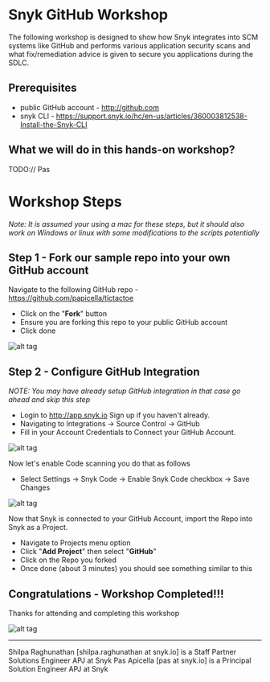 # Snyk GitHub Workshop

The following workshop is designed to show how Snyk integrates into SCM systems like GitHub and performs various application security scans and what fix/remediation advice is given to secure you applications during the SDLC.

## Prerequisites

* public GitHub account - http://github.com
* snyk CLI - https://support.snyk.io/hc/en-us/articles/360003812538-Install-the-Snyk-CLI

## What we will do in this hands-on workshop?

TODO:// Pas

# Workshop Steps

_Note: It is assumed your using a mac for these steps, but it should also work on Windows or linux with some modifications to the scripts potentially_

## Step 1 - Fork our sample repo into your own GitHub account

Navigate to the following GitHub repo - https://github.com/papicella/tictactoe

* Click on the "**Fork**" button
* Ensure you are forking this repo to your public GitHub account
* Click done

![alt tag](https://i.ibb.co/Wpgv6kn/GH-workshop-1.png)

## Step 2 - Configure GitHub Integration

_NOTE: You may have already setup GitHub integration in that case go ahead and skip this step_

* Login to http://app.snyk.io Sign up if you haven't already.
* Navigating to Integrations -> Source Control -> GitHub
* Fill in your Account Credentials to Connect your GitHub Account.

![alt tag](https://i.ibb.co/0qmpjYT/platform-workshop-2.png)

Now let's enable Code scanning you do that as follows

* Select Settings -> Snyk Code -> Enable Snyk Code checkbox -> Save Changes

![alt tag](https://i.ibb.co/4gHzt3d/GH-workshop-3.png)

Now that Snyk is connected to your GitHub Account, import the Repo into Snyk as a Project.

* Navigate to Projects menu option
* Click "**Add Project**" then select "**GitHub**"
* Click on the Repo you forked
* Once done (about 3 minutes) you should see something similar to this


## Congratulations - Workshop Completed!!!

Thanks for attending and completing this workshop

![alt tag](https://i.ibb.co/qJFDfWP/snyk-thumb.jpg)

<hr />
Shilpa Raghunathan [shilpa.raghunathan at snyk.io] is a Staff Partner Solutions Engineer APJ at Snyk
Pas Apicella [pas at snyk.io] is a Principal Solution Engineer APJ at Snyk